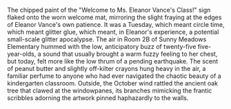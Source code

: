 The chipped paint of the "Welcome to Ms. Eleanor Vance's Class!" sign flaked onto the worn welcome mat, mirroring the slight fraying at the edges of Eleanor Vance's own patience.  It was a Tuesday, which meant circle time, which meant glitter glue, which meant, in Eleanor's experience, a potential small-scale glitter apocalypse.  The air in Room 2B of Sunny Meadows Elementary hummed with the low, anticipatory buzz of twenty-five five-year-olds, a sound that usually brought a warm fuzzy feeling to her chest, but today, felt more like the low thrum of a pending earthquake.  The scent of peanut butter and slightly off-kilter crayons hung heavy in the air, a familiar perfume to anyone who had ever navigated the chaotic beauty of a kindergarten classroom.  Outside, the October wind rattled the ancient oak tree that clawed at the windowpanes, its branches mimicking the frantic scribbles adorning the artwork pinned haphazardly to the walls.

